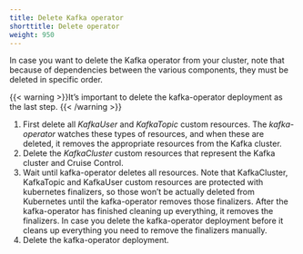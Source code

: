 ```yaml
---
title: Delete Kafka operator
shorttitle: Delete operator
weight: 950
---
```


In case you want to delete the Kafka operator from your cluster, note that because of dependencies between the various components, they must be deleted in specific order.

{{< warning >}}It’s important to delete the kafka-operator deployment as the last step.
{{< /warning >}}

1. First delete all *KafkaUser* and *KafkaTopic* custom resources. The *kafka-operator* watches these types of resources, and when these are deleted, it removes the appropriate resources from the Kafka cluster.
1. Delete the *KafkaCluster* custom resources that represent the Kafka cluster and Cruise Control.
1. Wait until kafka-operator deletes all resources.  Note that KafkaCluster, KafkaTopic and KafkaUser custom resources are protected with kubernetes finalizers, so those won’t be actually deleted from Kubernetes until the kafka-operator removes those finalizers. After the kafka-operator has finished cleaning up everything, it removes the finalizers. In case you delete the kafka-operator deployment before it cleans up everything you need to remove the finalizers manually.
1. Delete the kafka-operator deployment.
